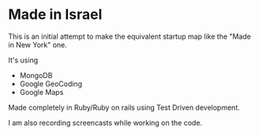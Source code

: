# Made in Israel

This is an initial attempt to make the equivalent startup map like the "Made in New York" one.

It's using

* MongoDB
* Google GeoCoding
* Google Maps

Made completely in Ruby/Ruby on rails using Test Driven development.

I am also recording screencasts while working on the code.


